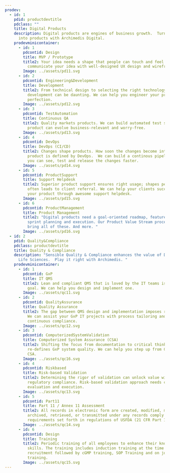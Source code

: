 ```yaml
---
prodev:
  - id: 1
    pdid: productdevtitle
    pdclass: ""
    title: Digital Products
    description: Digital products are engines of business growth.  Turn your ideas
      into products with Archimedis Digital.
    prodevminicontainer:
      - id: 1
        pdcontid: Design
        title: MVP / Prototype
        title2: Your idea needs a shape that people can touch and feel.  We can help you
          communicate your idea with well-designed UX design and wireframes.
        Image: ../assets/pd11.svg
      - id: 2
        pdcontid: Engineering&Development
        title: Development
        title2: From technical design to selecting the right technology stalk, product
          development can be daunting. We can help you engineer your product to
          perfection.
        Image: ../assets/pd12.svg
      - id: 3
        pdcontid: TestAutomation
        title: Continuous QA
        title2: Quality markets products. We can build automated test suites so your
          product can evolve business-relevant and worry-free.
        Image: ../assets/pd13.svg
      - id: 4
        pdcontid: DevOps
        title: DevOps (CI/CD)
        title2: Changes shape products. How soon the changes become integral to the
          product is defined by DevOps.  We can build a continous pipeline so
          you can see, test and release the changes faster.
        Image: ../assets/pd14.svg
      - id: 5
        pdcontid: ProductSupport
        title: Support Helpdesk
        title2: Superior product support ensures right usage; shapes perceptions; and
          often leads to client referral. We can help your clients succeed with
          your product through awesome support helpdesk.
        Image: ../assets/pd15.svg
      - id: 6
        pdcontid: ProductManagement
        title: Product Management
        title2: "Digital products need a goal-oriented roadmap, feature prioritization,
          sprint planning and execution. Our Product Value Stream process can
          bring all of these. And more. "
        Image: ../assets/pd16.svg
  - id: 2
    pdid: Quality&Compliance
    pdclass: productdevtitle
    title: Quality & Compliance
    description: "Sensible Quality & Compliance enhances the value of Digital in
      Life Sciences.  Play it right with Archimedis. "
    prodevminicontainer:
      - id: 1
        pdcontid: GxP
        title: IT QMS
        title2: Lean and compliant QMS that is loved by the IT teams is a challenging
          goal. We can help you design and implement one.
        Image: ../assets/qc11.svg
      - id: 2
        pdcontid: QualityAssurance
        title: Quality Assurance
        title2: The gap between QMS design and implementation imposes regulatory risks.
          We can assist your GxP IT projects with process tailoring and
          continuous compliance.
        Image: ../assets/qc12.svg
      - id: 3
        pdcontid: ComputerizedSystemValidation
        title: Computerized System Assurance (CSA)
        title2: Shifting the focus from documentation to critical thinking, CSA
          re-defines GxP system quality. We can help you step up from CSV to
          CSA.
        Image: ../assets/qc16.svg
      - id: 4
        pdcontid: Riskbased
        title: Risk-based Validation
        title2: Determining the rigor of validation can unlock value without risking
          regulatory compliance. Risk-based validation approach needs careful
          evaluation and execution.
        Image: ../assets/qc13.svg
      - id: 5
        pdcontid: Part11
        title: Part 11 / Annex 11 Assessment
        title2: All records in electronic form are created, modified, maintained,
          archived, retrieved, or transmitted under any records comply with the
          requirements set forth in regulations of USFDA (21 CFR Part 11)
        Image: ../assets/qc14.svg
      - id: 6
        pdcontid: Design
        title: Training
        title2: Periodic training of all employees to enhance their knowledge and
          skills. The training includes induction training at the time of new
          recruitment followed by cGMP training, SOP Training and on job
          training.
        Image: ../assets/qc15.svg
---
```

